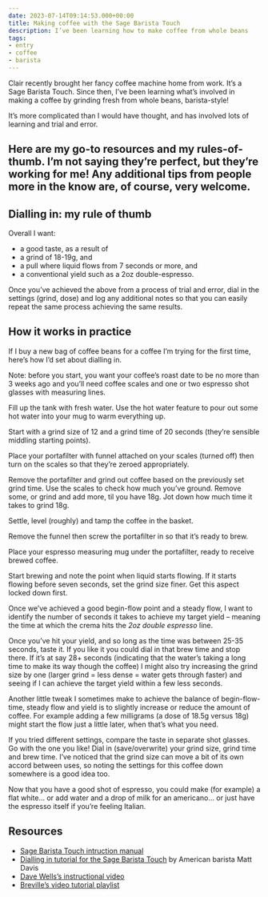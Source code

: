 ```yaml
---
date: 2023-07-14T09:14:53.000+00:00
title: Making coffee with the Sage Barista Touch
description: I’ve been learning how to make coffee from whole beans
tags:
- entry
- coffee
- barista
---
```

Clair recently brought her fancy coffee machine home from work. It’s a Sage Barista Touch. Since then, I’ve been learning what’s involved in making a coffee by grinding fresh from whole beans, barista-style!

It’s more complicated than I would have thought, and has involved lots of learning and trial and error. 

Here are my go-to resources and my rules-of-thumb. I’m not saying they’re perfect, but they’re working for me! Any additional tips from people more in the know are, of course, very welcome.
---

## Dialling in: my rule of thumb

Overall I want:
- a good taste, as a result of
- a grind of 18-19g, and
- a pull where liquid flows from 7 seconds or more, and
- a conventional yield such as a 2oz double-espresso.

Once you’ve achieved the above from a process of trial and error, dial in the settings (grind, dose) and log any additional notes so that you can easily repeat the same process achieving the same results. 

## How it works in practice

If I buy a new bag of coffee beans for a coffee I’m trying for the first time, here’s how I’d set about dialling in.

Note: before you start, you want your coffee’s roast date to be no more than 3 weeks ago and you’ll need coffee scales and one or two espresso shot glasses with measuring lines.

Fill up the tank with fresh water. Use the hot water feature to pour out some hot water into your mug to warm everything up.

Start with a grind size of 12 and a grind time of 20 seconds (they’re sensible middling starting points). 

Place your portafilter with funnel attached on your scales (turned off) then turn on the scales so that they’re zeroed appropriately. 

Remove the portafilter and grind out coffee based on the previously set grind time. Use the scales to check how much you’ve ground. Remove some, or grind and add more, til you have 18g. Jot down how much time it takes to grind 18g.

Settle, level (roughly) and tamp the coffee in the basket.

Remove the funnel then screw the portafilter in so that it’s ready to brew.

Place your espresso measuring mug under the portafilter, ready to receive brewed coffee.

Start brewing and note the point when liquid starts flowing. If it starts flowing before seven seconds, set the grind size finer. Get this aspect locked down first.

Once we’ve achieved a good begin-flow point and a steady flow, I want to identify the number of seconds it takes to achieve my target yield – meaning the time at which the crema hits the _2oz double espresso_ line.
    
Once you’ve hit your yield, and so long as the time was between 25-35 seconds, taste it. If you like it you could dial in that brew time and stop there. If it’s at say 28+ seconds (indicating that the water’s taking a long time to make its way though the coffee) I might also try increasing the grind size by one (larger grind = less dense = water gets through faster) and seeing if I can achieve the target yield within a few less seconds. 

Another little tweak I sometimes make to achieve the balance of begin-flow-time, steady flow and yield is to slightly increase or reduce the amount of coffee. For example adding a few milligrams (a dose of 18.5g versus 18g) might start the flow just a little later, when that’s what you need.

If you tried different settings, compare the taste in separate shot glasses. Go with the one you like! Dial in (save/overwrite) your grind size, grind time and brew time. I’ve noticed that the grind size can move a bit of its own accord between uses, so noting the settings for this coffee down somewhere is a good idea too.

Now that you have a good shot of espresso, you could make (for example) a flat white… or add water and a drop of milk for an americano… or just have the espresso itself if you’re feeling Italian.

## Resources

- [Sage Barista Touch intruction manual](https://assets.sageappliances.com/BES880/SES880_UK_IB_B18_WEB.pdf)
- [Dialling in tutorial for the Sage Barista Touch](https://youtu.be/rnrvcU6OUDM?si=3LKGmBDODbR73sSB) by American barista Matt Davis
- [Dave Wells’s instructional video](https://www.youtube.com/watch?v=60RQmVvDFr4)
- [Breville’s video tutorial playlist](https://www.youtube.com/playlist?list=PLRSnFecax3hF0lck1JIwiCCvCT8zJNRhW)

